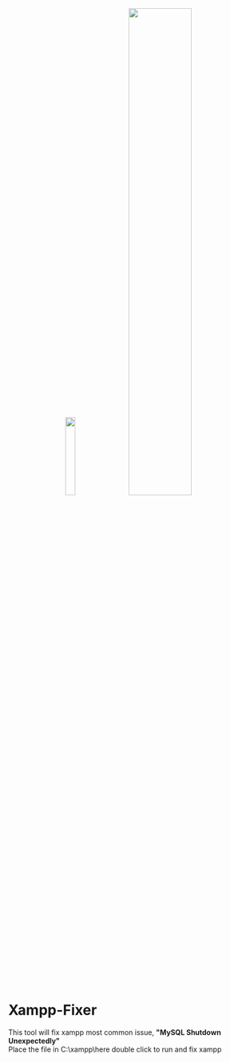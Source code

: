 <center>
<img src="https://cdn.discordapp.com/attachments/469034753752956928/954404363261059152/imageedit_1_6228704109-removebg-preview.png" width="20%">
<img src="https://kinsta.com/wp-content/uploads/2021/02/xampp-mysql-shutdown-unexpectedly.png" width="50%">
</center>

# Xampp-Fixer
This tool will fix xampp most common issue, <b>"MySQL Shutdown Unexpectedly"</b>
<br>
Place the file in C:\xampp\here double click to run and fix xampp
